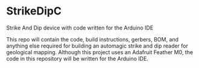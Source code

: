 # StrikeDipC
Strike And Dip device with code written for the Arduino IDE

This repo will contain the code, build instructions, gerbers, BOM, and anything else required for building an automagic strike and dip reader for geological mapping.  Although this project uses an Adafruit Feather M0, the code in this repository will be written for the Arduino IDE. 
